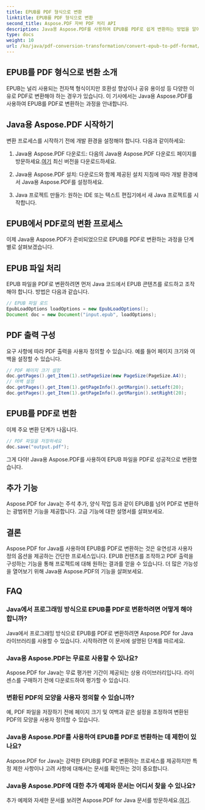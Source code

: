 ```yaml
---
title: EPUB를 PDF 형식으로 변환
linktitle: EPUB를 PDF 형식으로 변환
second_title: Aspose.PDF 자바 PDF 처리 API
description: Java용 Aspose.PDF를 사용하여 EPUB를 PDF로 쉽게 변환하는 방법을 알아보세요. 우리의 단계별 가이드는 EPUB에서 PDF로의 변환을 단순화합니다.
type: docs
weight: 10
url: /ko/java/pdf-conversion-transformation/convert-epub-to-pdf-format/
---
```


## EPUB를 PDF 형식으로 변환 소개

EPUB는 널리 사용되는 전자책 형식이지만 호환성 향상이나 공유 용이성 등 다양한 이유로 PDF로 변환해야 하는 경우가 있습니다. 이 기사에서는 Java용 Aspose.PDF를 사용하여 EPUB를 PDF로 변환하는 과정을 안내합니다.

## Java용 Aspose.PDF 시작하기

변환 프로세스를 시작하기 전에 개발 환경을 설정해야 합니다. 다음과 같이하세요:

1. Java용 Aspose.PDF 다운로드: 다음의 Java용 Aspose.PDF 다운로드 페이지를 방문하세요.[여기](https://releases.aspose.com/pdf/java/) 최신 버전을 다운로드하세요.

2. Java용 Aspose.PDF 설치: 다운로드와 함께 제공된 설치 지침에 따라 개발 환경에서 Java용 Aspose.PDF를 설정하세요.

3. Java 프로젝트 만들기: 원하는 IDE 또는 텍스트 편집기에서 새 Java 프로젝트를 시작합니다.

## EPUB에서 PDF로의 변환 프로세스

이제 Java용 Aspose.PDF가 준비되었으므로 EPUB를 PDF로 변환하는 과정을 단계별로 살펴보겠습니다.

## EPUB 파일 처리

EPUB 파일을 PDF로 변환하려면 먼저 Java 코드에서 EPUB 콘텐츠를 로드하고 조작해야 합니다. 방법은 다음과 같습니다.

```java
// EPUB 파일 로드
EpubLoadOptions loadOptions = new EpubLoadOptions();
Document doc = new Document("input.epub", loadOptions);
```

## PDF 출력 구성

요구 사항에 따라 PDF 출력을 사용자 정의할 수 있습니다. 예를 들어 페이지 크기와 여백을 설정할 수 있습니다.

```java
// PDF 페이지 크기 설정
doc.getPages().get_Item(1).setPageSize(new PageSize(PageSize.A4));
// 여백 설정
doc.getPages().get_Item(1).getPageInfo().getMargin().setLeft(20);
doc.getPages().get_Item(1).getPageInfo().getMargin().setRight(20);
```

## EPUB를 PDF로 변환

이제 주요 변환 단계가 나옵니다.

```java
// PDF 파일을 저장하세요
doc.save("output.pdf");
```

그게 다야! Java용 Aspose.PDF를 사용하여 EPUB 파일을 PDF로 성공적으로 변환했습니다.

## 추가 기능

Aspose.PDF for Java는 주석 추가, 양식 작업 등과 같이 EPUB를 넘어 PDF로 변환하는 광범위한 기능을 제공합니다. 고급 기능에 대한 설명서를 살펴보세요.

## 결론

Aspose.PDF for Java를 사용하여 EPUB를 PDF로 변환하는 것은 유연성과 사용자 정의 옵션을 제공하는 간단한 프로세스입니다. EPUB 컨텐츠를 조작하고 PDF 출력을 구성하는 기능을 통해 프로젝트에 대해 원하는 결과를 얻을 수 있습니다. 더 많은 가능성을 열어보기 위해 Java용 Aspose.PDF의 기능을 살펴보세요.

## FAQ

### Java에서 프로그래밍 방식으로 EPUB를 PDF로 변환하려면 어떻게 해야 합니까?

Java에서 프로그래밍 방식으로 EPUB를 PDF로 변환하려면 Aspose.PDF for Java 라이브러리를 사용할 수 있습니다. 시작하려면 이 문서에 설명된 단계를 따르세요.

### Java용 Aspose.PDF는 무료로 사용할 수 있나요?

Aspose.PDF for Java는 무료 평가판 기간이 제공되는 상용 라이브러리입니다. 라이센스를 구매하기 전에 다운로드하여 평가할 수 있습니다.

### 변환된 PDF의 모양을 사용자 정의할 수 있습니까?

예, PDF 파일을 저장하기 전에 페이지 크기 및 여백과 같은 설정을 조정하여 변환된 PDF의 모양을 사용자 정의할 수 있습니다.

### Java용 Aspose.PDF를 사용하여 EPUB를 PDF로 변환하는 데 제한이 있나요?

Aspose.PDF for Java는 강력한 EPUB를 PDF로 변환하는 프로세스를 제공하지만 특정 제한 사항이나 고려 사항에 대해서는 문서를 확인하는 것이 중요합니다.

### Java용 Aspose.PDF에 대한 추가 예제와 문서는 어디서 찾을 수 있나요?

 추가 예제와 자세한 문서를 보려면 Aspose.PDF for Java 문서를 방문하세요.[여기](https://reference.aspose.com/pdf/java/).